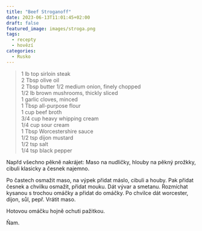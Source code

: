 ```yaml
---
title: "Beef Stroganoff"
date: 2023-06-13T11:01:45+02:00
draft: false
featured_image: images/stroga.png
tags:
  - recepty
  - hovězí
categories:
  - Rusko
---
```


> 1 lb top sirloin steak  
> 2 Tbsp olive oil  
> 2 Tbsp butter
> 1/2 medium onion, finely chopped  
> 1/2 lb brown mushrooms, thickly sliced  
> 1 garlic cloves, minced  
> 1 Tbsp all-purpose flour  
> 1 cup beef broth  
> 3/4 cup heavy whipping cream  
> 1/4 cup sour cream  
> 1 Tbsp Worcestershire sauce  
> 1/2 tsp dijon mustard  
> 1/2 tsp salt  
> 1/4 tsp black pepper  


Napřd všechno pěkně nakrájet: Maso na nudličky, hlouby na pěkný prožkky, cibuli klasicky a česnek najemno.

Po častech osmažit maso, na výpek přidat máslo, cibuli a houby. Pak přidat česnek a chvilku osmažit, přidat mouku. Dát vývar a smetanu. Rozmíchat kysanou s trochou omáčky a přidat do omáčky. Po chvilce dát worcester, dijon, sůl, pepř. Vrátit maso.

Hotovou omáčku hojně ochuti pažitkou.

Ňam.
